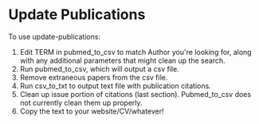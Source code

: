 # Update Publications
To use update-publications:  
  1. Edit TERM in pubmed_to_csv to match Author you're looking for, along with any additional parameters that might clean up the search.
  2. Run pubmed_to_csv, which will output a csv file.
  3. Remove extraneous papers from the csv file.
  4. Run csv_to_txt to output text file with publication citations.
  5. Clean up issue portion of citations (last section). Pubmed_to_csv does not currently clean them up properly.
  6. Copy the text to your website/CV/whatever!
